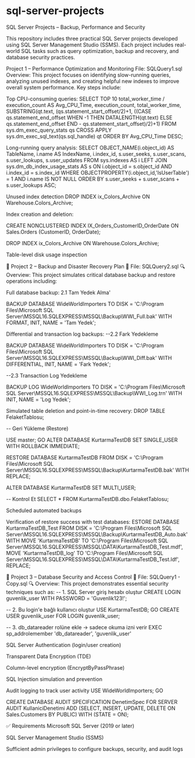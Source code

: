 # sql-server-projects
SQL Server Projects – Backup, Performance and Security

This repository includes three practical SQL Server projects developed using SQL Server Management Studio (SSMS). Each project includes real-world SQL tasks such as query optimization, backup and recovery, and database security practices.

Project 1 – Performance Optimization and Monitoring
File: SQLQuery1.sql
Overview:
This project focuses on identifying slow-running queries, analyzing unused indexes, and creating helpful new indexes to improve overall system performance. Key steps include:

Top CPU-consuming queries:
SELECT TOP 10 
    total_worker_time / execution_count AS Avg_CPU_Time,
    execution_count,
    total_worker_time,
    SUBSTRING(qt.text, (qs.statement_start_offset/2)+1,
        ((CASE qs.statement_end_offset
          WHEN -1 THEN DATALENGTH(qt.text)
         ELSE qs.statement_end_offset END
         - qs.statement_start_offset)/2)+1)
FROM sys.dm_exec_query_stats qs
CROSS APPLY sys.dm_exec_sql_text(qs.sql_handle) qt
ORDER BY Avg_CPU_Time DESC;

Long-running query analysis:
SELECT 
    OBJECT_NAME(i.object_id) AS TableName,
    i.name AS IndexName,
    i.index_id,
    s.user_seeks, s.user_scans, s.user_lookups, s.user_updates
FROM 
    sys.indexes AS i
LEFT JOIN 
    sys.dm_db_index_usage_stats AS s
    ON i.object_id = s.object_id AND i.index_id = s.index_id
WHERE 
    OBJECTPROPERTY(i.object_id,'IsUserTable') = 1
    AND i.name IS NOT NULL
ORDER BY 
    s.user_seeks + s.user_scans + s.user_lookups ASC;

Unused index detection
DROP INDEX ix_Colors_Archive ON Warehouse.Colors_Archive;

Index creation and deletion:

CREATE NONCLUSTERED INDEX IX_Orders_CustomerID_OrderDate
ON Sales.Orders (CustomerID, OrderDate);

DROP INDEX ix_Colors_Archive ON Warehouse.Colors_Archive;

Table-level disk usage inspection

🔹 Project 2 – Backup and Disaster Recovery Plan
📄 File: SQLQuery2.sql
🔍 Overview:
This project simulates critical database backup and restore operations including:

Full database backup:
2.1 Tam Yedek Alma'

BACKUP DATABASE WideWorldImporters
TO DISK = 'C:\Program Files\Microsoft SQL Server\MSSQL16.SQLEXPRESS\MSSQL\Backup\WWI_Full.bak'
WITH FORMAT, INIT, NAME = 'Tam Yedek';

Differential and transaction log backups:
--2.2 Fark Yedekleme

BACKUP DATABASE WideWorldImporters
TO DISK = 'C:\Program Files\Microsoft SQL Server\MSSQL16.SQLEXPRESS\MSSQL\Backup\WWI_Diff.bak'
WITH DIFFERENTIAL, INIT, NAME = 'Fark Yedek';



--2.3  Transaction Log Yedekleme

BACKUP LOG WideWorldImporters
TO DISK = 'C:\Program Files\Microsoft SQL Server\MSSQL16.SQLEXPRESS\MSSQL\Backup\WWI_Log.trn'
WITH INIT, NAME = 'Log Yedek';


Simulated table deletion and point-in-time recovery:
DROP TABLE FelaketTablosu;


-- Geri Yükleme (Restore)

USE master;
GO
ALTER DATABASE KurtarmaTestDB SET SINGLE_USER WITH ROLLBACK IMMEDIATE;

RESTORE DATABASE KurtarmaTestDB
FROM DISK = 'C:\Program Files\Microsoft SQL Server\MSSQL16.SQLEXPRESS\MSSQL\Backup\KurtarmaTestDB.bak'
WITH REPLACE;

ALTER DATABASE KurtarmaTestDB SET MULTI_USER;

-- Kontrol Et
SELECT * FROM KurtarmaTestDB.dbo.FelaketTablosu;

Scheduled automated backups

Verification of restore success with test databases:
ESTORE DATABASE KurtarmaTestDB_Test
FROM DISK = 'C:\Program Files\Microsoft SQL Server\MSSQL16.SQLEXPRESS\MSSQL\Backup\KurtarmaTestDB_Auto.bak'
WITH MOVE 'KurtarmaTestDB' TO 'C:\Program Files\Microsoft SQL Server\MSSQL16.SQLEXPRESS\MSSQL\DATA\KurtarmaTestDB_Test.mdf',
     MOVE 'KurtarmaTestDB_log' TO 'C:\Program Files\Microsoft SQL Server\MSSQL16.SQLEXPRESS\MSSQL\DATA\KurtarmaTestDB_Test.ldf',
     REPLACE;



🔹 Project 3 – Database Security and Access Control
📄 File: SQLQuery1 - Copy.sql
🔍 Overview:
This project demonstrates essential security techniques such as:
-- 1. SQL Server giriş hesabı oluştur
CREATE LOGIN guvenlik_user WITH PASSWORD = 'Guvenlik123!';

-- 2. Bu login'e bağlı kullanıcı oluştur
USE KurtarmaTestDB;
GO
CREATE USER guvenlik_user FOR LOGIN guvenlik_user;


-- 3. db_datareader rolüne ekle → sadece okuma izni verir
EXEC sp_addrolemember 'db_datareader', 'guvenlik_user'

SQL Server Authentication (login/user creation)

Transparent Data Encryption (TDE)

Column-level encryption (EncryptByPassPhrase)

SQL Injection simulation and prevention

Audit logging to track user activity
USE WideWorldImporters;
GO


CREATE DATABASE AUDIT SPECIFICATION DenetimSpec
FOR SERVER AUDIT KullaniciDenetimi
ADD (SELECT, INSERT, UPDATE, DELETE 
    ON Sales.Customers BY PUBLIC)
WITH (STATE = ON);



✅ Requirements
Microsoft SQL Server (2019 or later)

SQL Server Management Studio (SSMS)

Sufficient admin privileges to configure backups, security, and audit logs



